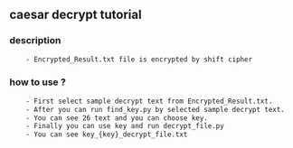 ## caesar decrypt tutorial

### description

```bash
    - Encrypted_Result.txt file is encrypted by shift cipher 
```

### how to use ?

```bash
    - First select sample decrypt text from Encrypted_Result.txt.
    - After you can run find_key.py by selected sample decrypt text.
    - You can see 26 text and you can choose key.
    - Finally you can use key and run decrypt_file.py 
    - You can see key_{key}_decrypt_file.txt
```